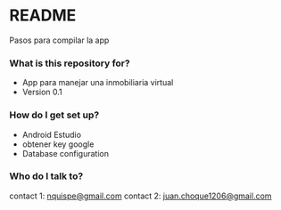 # README #
Pasos para compilar la app

### What is this repository for? ###

* App para manejar una inmobiliaria virtual
* Version 0.1 

### How do I get set up? ###

* Android Estudio
* obtener key google 
* Database configuration
 
### Who do I talk to? ###

contact 1: nquispe@gmail.com
contact 2: juan.choque1206@gmail.com